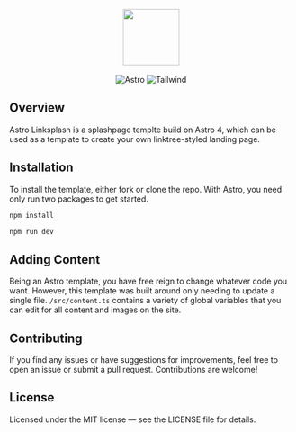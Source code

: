 <p style="text-align: center;">
    <img src="https://imgur.com/mPN9NWg.png" width="100"><br/><br/>
    <img src="https://img.shields.io/badge/astro-%232C2052.svg?style=for-the-badge&logo=astro&logoColor=white" alt="Astro" />
    <img src="https://img.shields.io/badge/tailwindcss-%2338B2AC.svg?style=for-the-badge&logo=tailwind-css&logoColor=white" alt="Tailwind" />
</p>

## Overview

Astro Linksplash is a splashpage templte build on Astro 4, which can be used as a template to create your own linktree-styled landing page.

## Installation

To install the template, either fork or clone the repo. With Astro, you need only run two packages to get started.

```bash
npm install
```

```bash
npm run dev
```

## Adding Content

Being an Astro template, you have free reign to change whatever code you want. However, this template was built around only needing to update a single file.
`/src/content.ts` contains a variety of global variables that you can edit for all content and images on the site.

## Contributing

If you find any issues or have suggestions for improvements, feel free to open an issue or submit a pull request. Contributions are welcome!

## License

Licensed under the MIT license — see the LICENSE file for details.
